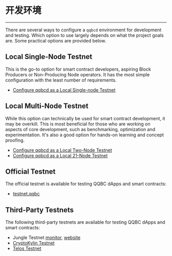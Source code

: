 # 开发环境
---

There are several ways to configure a `qqbcd` environment for development and testing. Which option to use largely depends on what the project goals are. Some practical options are provided below.

## Local Single-Node Testnet

This is the go-to option for smart contract developers, aspiring Block Producers or Non-Producing Node operators. It has the most simple configuration with the least number of requirements.

* [Configure qqbcd as a Local Single-node Testnet](00_local-single-node-testnet.md) 

## Local Multi-Node Testnet

While this option can technically be used for smart contract development, it may be overkill. This is most beneficial for those who are working on aspects of core development, such as benchmarking, optimization and experimentation. It's also a good option for hands-on learning and concept proofing.

* [Configure qqbcd as a Local Two-Node Testnet](01_local-multi-node-testnet.md)
* [Configure qqbcd as a Local 21-Node Testnet](https://github.com/qqbc/qqbc/blob/master/tutorials/bios-boot-tutorial/README.md)

## Official Testnet

The official testnet is available for testing QQBC dApps and smart contracts:

* [testnet.qqbc](https://testnet.qqbc.io/)

## Third-Party Testnets

The following third-party testnets are available for testing QQBC dApps and smart contracts:

* Jungle Testnet [monitor](https://monitor.jungletestnet.io/), [website](https://jungletestnet.io/)
* [CryptoKylin Testnet](https://www.cryptokylin.io/)
* [Telos Testnet](https://mon-test.telosfoundation.io/)
